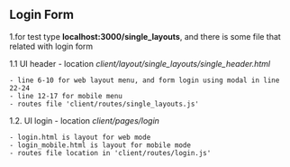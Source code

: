## Login Form

1.for test type **localhost:3000/single_layouts**, and there is some file that related with login form

1.1	 UI header - location *client/layout/single_layouts/single_header.html*

	- line 6-10 for web layout menu, and form login using modal in line 22-24
	- line 12-17 for mobile menu
	- routes file 'client/routes/single_layouts.js'

1.2.  UI login - location *client/pages/login*

	- login.html is layout for web mode
	- login_mobile.html is layout for mobile mode
	- routes file location in 'client/routes/login.js' 
